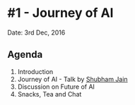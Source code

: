 # #1 - Journey of AI

Date: 3rd Dec, 2016

## Agenda

1. Introduction
2. Journey of AI - Talk by [Shubham Jain](https://in.linkedin.com/in/shubham-jain-b1356962
)
3. Discussion on Future of AI
4. Snacks, Tea and Chat

